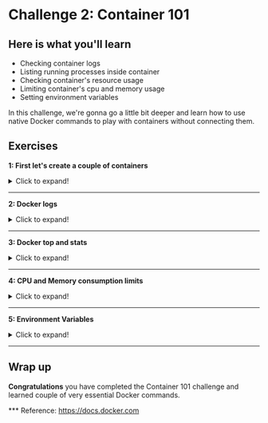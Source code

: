 # Challenge 2: Container 101

## Here is what you'll learn
- Checking container logs
- Listing running processes inside container
- Checking container's resource usage
- Limiting container's cpu and memory usage
- Setting environment variables

In this challenge, we're gonna go a little bit deeper and learn how to use native Docker commands to play with containers without connecting them. 

## Exercises


**1: First let's create a couple of containers**
<details>
  <summary>Click to expand!</summary>

Open your terminal and type: 
```shell
$ docker container run -d --name con1 -p 80:80 nginx 
```
Output will be something like:
```shell
501ff8e64847a6ac9510761f42a3c1ebe2aee20f0e3e78752d04056eb941a8c1
 ```

We have created a container called ```con1``` with ```-d``` option from the image ```nginx:latest```. As you remember, -d means run it in background. Nginx is an open source reverse proxy-webserver daemon. When you create a container from that image, nginx webserver daemon runs and starts to listen on tcp port 80. Nginx is a service, not one time application, so when it starts, it continues to run. Hence, container is up and running too. With ```-p 80:80``` option, we instructed to Docker that we want to forward host's TCP 80 port to container's TCP 80 port. Any request that reaches to host's 80 port will be forwarded to the container. If you open a web browser on the host and type ```http://127.0.0.1```, you'll access to the website running inside this container. We'll come to network details later.

<img src="./img/nginx.png">

 Now let's keep this container as is and create another one. This time we're gonna create a task container. One time application will start when container will start, it will do its own thing and close, so the container will close too. We're gonna run this container detached too. 

Type: 
```shell
$  docker run -d --name con2 chuanwen/cowsay
```
Output will be something like:
```shell
Unable to find image 'chuanwen/cowsay:latest' locally
latest: Pulling from chuanwen/cowsay
99ad4e3ced4d: Pull complete
ec5a723f4e2a: Pull complete
2a175e11567c: Pull complete
8d26426e95e0: Pull complete
46e451596b7c: Pull complete
c337767f8c73: Pull complete
Digest: sha256:1f7a652a47fe7311c7e201644d44682e11e7ae4d3d7b03c1ce5c0df164de205c
Status: Downloaded newer image for chuanwen/cowsay:latest
385b768034d531ca050b0334f359cc29cfa3077d479a143634fe23b1acf4c55e
 ```

We've created 2 containers named ```con1``` and ```con2```. Con1 is still running but con2 is exited because the running process inside container done its job and exited. Let's check them.

Type: 
```shell
$  docker ps -a
```
Output will be something like:
```shell
CONTAINER ID        IMAGE               COMMAND                  CREATED             STATUS                    PORTS                NAMES
385b768034d5        chuanwen/cowsay     "/bin/sh -c '/usr/ga…"   11 hours ago        Exited (0) 1 hour ago                        con2
501ff8e64847        nginx               "/docker-entrypoint.…"   11 hours ago        Up 1 hour               0.0.0.0:80->80/tcp   con1
 ```

Don't delete these containers now, we need them on the next exercise. 
</details>

***
**2: Docker logs**
<details>
  <summary>Click to expand!</summary>

We've created 2 containers a few minutes ago. We've created them with ```-d``` option which allowed us to run them in the background. But therefore, we couldn't see any messages or logs generated by these containers. Now it's time to see what's going on. Let start with ```con2``` and the command that we will use is ```docker logs```

Type: 
```shell
$  docker logs con2
```
Output will be something like:
```shell
 ________________________________________
/ No one so thoroughly appreciates the   \
| value of constructive criticism as the |
| one who's giving it.                   |
|                                        |
\ -- Hal Chadwick                        /
 ----------------------------------------
        \   ^__^
         \  (oo)\_______
            (__)\       )\/\
                ||----w |
                ||     ||
 ```

 The cow said some wise things :) But, when did it say these? To learn that, we can use ```-t``` option, which also adds timestamps to each generated log line.

 Type: 
```shell
$  docker logs -t con2
```
Output will be something like:
```shell
2020-06-03T00:46:16.592712600Z  ________________________________________
2020-06-03T00:46:16.592752800Z / No one so thoroughly appreciates the   \
2020-06-03T00:46:16.592755800Z | value of constructive criticism as the |
2020-06-03T00:46:16.592757700Z | one who's giving it.                   |
2020-06-03T00:46:16.592759500Z |                                        |
2020-06-03T00:46:16.592761300Z \ -- Hal Chadwick                        /
2020-06-03T00:46:16.592763200Z  ----------------------------------------
2020-06-03T00:46:16.592765200Z         \   ^__^
2020-06-03T00:46:16.592767200Z          \  (oo)\_______
2020-06-03T00:46:16.592769100Z             (__)\       )\/\
2020-06-03T00:46:16.592771100Z                 ||----w |
2020-06-03T00:46:16.592773000Z                 ||     ||
 ```

What if this was a long log and we just wanted to see last couple of lines instead of whole log output? We can use ```--tail``` option for that. 

Type: 
```shell
$  docker logs --tail 5 con2
```
Output will be something like:
```shell
        \   ^__^
         \  (oo)\_______
            (__)\       )\/\
                ||----w |
                ||     ||
```

Let's start playing with ```con1```. Con1 is a nginx web daemon and it's running at the moment. Sometimes you want to check the logs live, while things are happening. To be able to do that, we can use ```-f``` option. This allows us to attach to the log and follow it in real time. First; 


Type: 
```shell
$  docker logs -f con1
```
Output will be something like:
```shell
/docker-entrypoint.sh: /docker-entrypoint.d/ is not empty, will attempt to perform configuration
/docker-entrypoint.sh: Looking for shell scripts in /docker-entrypoint.d/
/docker-entrypoint.sh: Launching /docker-entrypoint.d/10-listen-on-ipv6-by-default.sh
10-listen-on-ipv6-by-default.sh: Getting the checksum of /etc/nginx/conf.d/default.conf
10-listen-on-ipv6-by-default.sh: Enabled listen on IPv6 in /etc/nginx/conf.d/default.conf
/docker-entrypoint.sh: Launching /docker-entrypoint.d/20-envsubst-on-templates.sh
/docker-entrypoint.sh: Configuration complete; ready for start up
172.17.0.1 - - [03/Aug/2020:00:54:51 +0000] "GET / HTTP/1.1" 200 612 "-" "Mozilla/5.0 (Windows NT 10.0; Win64; x64) AppleWebKit/537.36 (KHTML, like Gecko) Chrome/84.0.4147.105 Safari/537.36 Edg/84.0.522.50" "-"
2020/06/03 00:54:51 [error] 28#28: *1 open() "/usr/share/nginx/html/favicon.ico" failed (2: No such file or directory), client: 172.17.0.1, server: localhost, request: "GET /favicon.ico HTTP/1.1", host: "127.0.0.1", referrer: "http://127.0.0.1/"
172.17.0.1 - - [03/Jun/2020:00:54:51 +0000] "GET /favicon.ico HTTP/1.1" 404 555 "http://127.0.0.1/" "Mozilla/5.0 (Windows NT 10.0; Win64; x64) AppleWebKit/537.36 (KHTML, like Gecko) Chrome/84.0.4147.105 Safari/537.36 Edg/84.0.522.50" "-"
172.17.0.1 - - [03/Jun/2020:10:45:47 +0000] "GET / HTTP/1.1" 304 0 "-" "Mozilla/5.0 (Windows NT 10.0; Win64; x64) AppleWebKit/537.36 (KHTML, like Gecko) Chrome/84.0.4147.105 Safari/537.36 Edg/84.0.522.50" "-"
```

Now we're attached to the log. Open a browser and visit ```http://127.0.0.1``` and refresh the page couple of times. Then turn back to terminal and you'll see new logs generated. You can follow them in real time. You can cut the connection to the log by typing ```CTRL + C``` when you're done. 
</details>

***
**3: Docker top and stats**
<details>
  <summary>Click to expand!</summary>

In this exercise, we'll take a look at ```docker stats``` and ```docker top``` commands. First let's get started with ```docker top```. This command allows us to check which processes are running in a container. It's equivilant of ```ps``` Linux command but you don't need connect to execute this. Instead of that you can get the same result with ```docker top```. Let's try it on ```con1```, which is still running. 

Type: 
```shell
$  docker top con1
```
Output will be something like:
```shell
PID                 USER                TIME                COMMAND
2345                root                0:00                nginx: master process nginx -g daemon off;
2404                101                 0:00                nginx: worker process
```

But if you execute the same command for ```con2``` you're gonna get an error because ```con2``` is not up and running at the moment. 

Type: 
```shell
$  docker top con2
```
Output will be something like:
```shell
Error response from daemon: Container 385b768034d531ca050b0334f359cc29cfa3077d479a143634fe23b1acf4c55e is not running
```

That was the way how we can see running processes in the container. Now it's time to check container's resource usage. For that, we're gonna use ```docker stats``` command. If you type ```docker stats``` without any option, it'll start showing all the running containers' resource usage stats. But you can also just check single container's resource usage by adding container name or id to the command, something like ```docker stats con1```. Let's try that.  

Type: 
```shell
$  docker stats con1
```
Output will be something like:
```shell
CONTAINER ID        NAME                CPU %               MEM USAGE / LIMIT     MEM %               NET I/O             BLOCK I/O           PIDS
501ff8e64847        con1                0.00%               3.918MiB / 7.574GiB   0.05%               8.9kB / 5.27kB      0B / 0B             2
```

```CTRL + C```  will allow you to turn back to terminal from this view. 
</details>

***
**4: CPU and Memory consumption limits**
<details>
  <summary>Click to expand!</summary>

It isn't wise to run any container on any production system without limiting its cpu and memory usage. If we don't limit container's memory and cpu usage, due to a faulty process or load, container may start using all the system resources of the host where it's running. This means that all the other containers and processes on that node would crash. Docker allows us to limit any container's memory and cpu usage. Memory part is relatively easy. You can specify maximum amount of ram that container can access. For example ```--memory=512M``` option dedicates 512 Megabyte of Ram. Memory option takes a positive integer, followed by a suffix of b, k, m, g, to indicate bytes, kilobytes, megabytes, or gigabytes. Also you can use ```--memory-swap``` option to set the amount of memory this container is allowed to swap to disk. Let's try to create a new container with restricted memory. 

Type: 
```shell
$  docker container run -d --memory=512M --name con3 nginx
```
Output will be something like:
```shell
9d9980bc1ba2dcbc72d30a1b62b4c69c9f0ba1c745a6ba7a098a1a9811068742
```

You may use ```docker stats con3``` command to see that container started with limited memory. 

<img src="./img/conmemory.png">

As said, memory is relatively easy. Actually limiting the cpu is also easy but there isn't something like "just access to 200 Mhz of the CPU" :). Cpu limits are not the same as memory limits. You can't specify amount of the CPU power. Instead of that, you can only specify which cpu core that container can access or not. If you don't specify that, by default, any container can access to all cpu cores of the host. ```–cpus``` option allows us to limit maximum number of cores that container can access. For example, ```–cpus=“3”``` means that container can only access 3 cpu cores of the host. There is another option which is ```--cpuset-cpus=```. This allows us to restrict the container to specific cpu cores. For example, ```--cpuset-cpus=“1,3”```  means that container can only use core number 1 and core number 3 on that host. Let's try these and create 2 new containers with limited cpu.

Type: 
```shell
$ docker container run -d --cpus="3" --name con4 nginx
```
Output will be something like:
```shell
fba14e8a88ffa8f85ed904dd72901fd30da80bb9fe47bcac0ff4a4d44f385cfe
```

Type: 
```shell
$ docker container run -d --cpuset-cpus="1,3" --name con5 nginx
```
Output will be something like:
```shell
2f1e7477a628c8ae3084166759987ead5456641451a03450cd7fcbcb1004afb9
```
</details>

***
**5: Environment Variables**
<details>
  <summary>Click to expand!</summary>

> An environment variable is a dynamic-named value that can affect the way running processes will behave on a computer. They are part of the environment in which a process runs. For example, a running process can query the value of the TEMP environment variable to discover a suitable location to store temporary files, or the HOME or USERPROFILE variable to find the directory structure owned by the user running the process. *Wikipedia

Docker allows us to set environment variables in containers while creating them. There are 2 ways to set environment variables in a container. First one is ```--env``` option. Type ```--env``` and after that set the key=value. This creates the key as an environment variable and sets the value as its value. You can use multiple ```--env``` options to set multiple environment variables. But if you need to set long list of environment variables, you may create a file and put all the key=value pairs in it and use ```--env-file``` option to set all of these environment variables as bulk. It's now time to try that. First, we're gonna create a new container from ubuntu image. While doing that, we'll set couple of enviroment variables. And instead of the default application, we're gonna instruct to run ```printenv``` command and this will list all the enviroment variables of this container. 

Type: 
```shell
$ docker container run --name env_test1  --env KEY1=value --env name=test --env database_server=test.contoso.com ubuntu printenv
```
Output will be something like:
```shell
PATH=/usr/local/sbin:/usr/local/bin:/usr/sbin:/usr/bin:/sbin:/bin
HOSTNAME=7d4d2c92c617
KEY1=value
name=test
database_server=test.contoso.com
HOME=/root
```

We've created a new container named ```env_test``` and set 3 new enviroment variables. But instead of setting these one by one, we could create a file and put all the key=value pairs in it and use ```--env-file``` option to set all of these environment variables as bulk. Let's try that. First create a file named ```env.list``` and put these enviroment variables in it line by line and save the file.  
```shell
KEY1=value
name=test
database_server=test.contoso.com
```

Open the terminal and cd to folder where you saved this file. 

Type: 
```shell
$ docker container run --name env_test2  --env-file env.list ubuntu printenv
```
Output will be something like:
```shell
PATH=/usr/local/sbin:/usr/local/bin:/usr/sbin:/usr/bin:/sbin:/bin
HOSTNAME=070f264ef277
KEY1=value
name=test
database_server=test.contoso.com
HOME=/root
```
Let's delete containers that have been created so far

Type: 
```shell
$ docker container rm -f con1 con2 con3 con4 con5 env_test1 env_test2
```
Output will be something like:
```shell
con1
con2
con3
con4
con5
env_test1
env_test2
```
</details>

***
## Wrap up

__Congratulations__ you have completed the Container 101 challenge and learned couple of very essential Docker commands.

*** Reference: https://docs.docker.com
